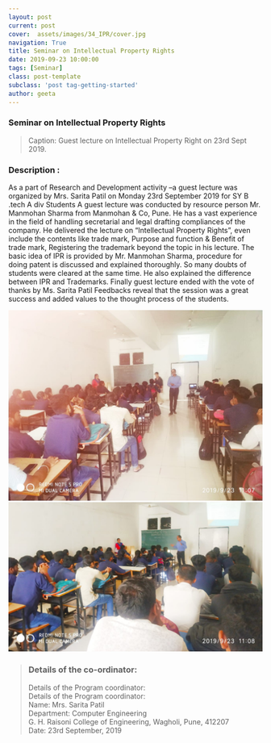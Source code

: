 ```yaml
---
layout: post
current: post
cover:  assets/images/34_IPR/cover.jpg
navigation: True
title: Seminar on Intellectual Property Rights
date: 2019-09-23 10:00:00
tags: [Seminar]
class: post-template
subclass: 'post tag-getting-started'
author: geeta
---
```



### Seminar on Intellectual Property Rights

> Caption: Guest lecture on Intellectual Property Right on 23rd Sept 2019.
   
### Description  :

  As a part of Research and Development activity –a guest lecture was organized by Mrs. Sarita Patil on Monday 23rd September 2019 for SY B .tech A div Students 
  A guest lecture was conducted by resource person Mr. Manmohan Sharma from Manmohan & Co, Pune. He has a vast experience in the field of handling secretarial and legal drafting compliances of the company. He delivered the lecture on “Intellectual Property Rights”, even include the contents like trade mark, Purpose and function & Benefit of trade mark, Registering the trademark beyond the topic in his lecture.
  The basic idea of IPR is provided by Mr. Manmohan Sharma, procedure for doing patent is discussed and explained thoroughly.
  So many doubts of students were cleared at the same time. He also explained the difference between IPR and Trademarks.  Finally guest lecture ended with the vote of thanks by Ms. Sarita Patil 
Feedbacks reveal that the session was a great success and added values to the thought process of the students. 



![students attending seminar](assets/images/34_IPR/1.jpg "blockchain_1")
![students attending seminar](assets/images/34_IPR/2.jpg "blockchain_2")

> ### Details of the co-ordinator:<br>
> Details of the Program coordinator: <br>
>Details of the Program coordinator: <br>
> Name: Mrs. Sarita Patil <br>
> Department: Computer Engineering <br> 
> G. H. Raisoni College of Engineering, Wagholi, Pune, 412207 <br>
> Date: 23rd September, 2019          

